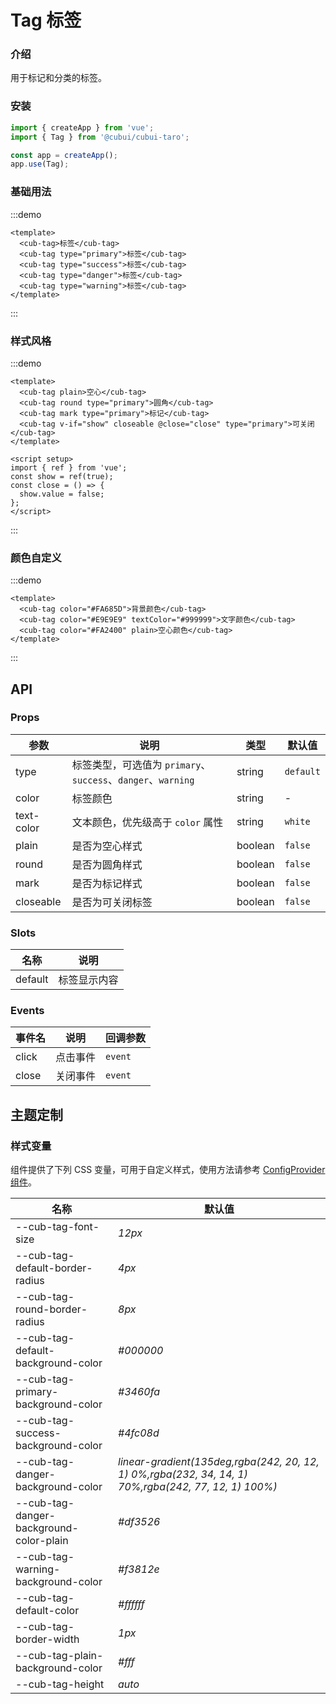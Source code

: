 # Tag 标签

### 介绍

用于标记和分类的标签。

### 安装

```js
import { createApp } from 'vue';
import { Tag } from '@cubui/cubui-taro';

const app = createApp();
app.use(Tag);
```

### 基础用法

:::demo

```vue
<template>
  <cub-tag>标签</cub-tag>
  <cub-tag type="primary">标签</cub-tag>
  <cub-tag type="success">标签</cub-tag>
  <cub-tag type="danger">标签</cub-tag>
  <cub-tag type="warning">标签</cub-tag>
</template>
```

:::

### 样式风格

:::demo

```vue
<template>
  <cub-tag plain>空心</cub-tag>
  <cub-tag round type="primary">圆角</cub-tag>
  <cub-tag mark type="primary">标记</cub-tag>
  <cub-tag v-if="show" closeable @close="close" type="primary">可关闭</cub-tag>
</template>

<script setup>
import { ref } from 'vue';
const show = ref(true);
const close = () => {
  show.value = false;
};
</script>
```

:::

### 颜色自定义

:::demo

```vue
<template>
  <cub-tag color="#FA685D">背景颜色</cub-tag>
  <cub-tag color="#E9E9E9" textColor="#999999">文字颜色</cub-tag>
  <cub-tag color="#FA2400" plain>空心颜色</cub-tag>
</template>
```

:::

## API

### Props

| 参数       | 说明                                                         | 类型    | 默认值    |
| ---------- | ------------------------------------------------------------ | ------- | --------- |
| type       | 标签类型，可选值为 `primary`、`success`、`danger`、`warning` | string  | `default` |
| color      | 标签颜色                                                     | string  | -         |
| text-color | 文本颜色，优先级高于 `color` 属性                            | string  | `white`   |
| plain      | 是否为空心样式                                               | boolean | `false`   |
| round      | 是否为圆角样式                                               | boolean | `false`   |
| mark       | 是否为标记样式                                               | boolean | `false`   |
| closeable  | 是否为可关闭标签                                             | boolean | `false`   |

### Slots

| 名称    | 说明         |
| ------- | ------------ |
| default | 标签显示内容 |

### Events

| 事件名 | 说明     | 回调参数 |
| ------ | -------- | -------- |
| click  | 点击事件 | `event`  |
| close  | 关闭事件 | `event`  |

## 主题定制

### 样式变量

组件提供了下列 CSS 变量，可用于自定义样式，使用方法请参考 [ConfigProvider 组件](#/zh-CN/component/configprovider)。

| 名称                                    | 默认值                                                                                               |
| --------------------------------------- | ---------------------------------------------------------------------------------------------------- |
| --cub-tag-font-size                     | _12px_                                                                                               |
| --cub-tag-default-border-radius         | _4px_                                                                                                |
| --cub-tag-round-border-radius           | _8px_                                                                                                |
| --cub-tag-default-background-color      | _#000000_                                                                                            |
| --cub-tag-primary-background-color      | _#3460fa_                                                                                            |
| --cub-tag-success-background-color      | _#4fc08d_                                                                                            |
| --cub-tag-danger-background-color       | _linear-gradient(135deg,rgba(242, 20, 12, 1) 0%,rgba(232, 34, 14, 1) 70%,rgba(242, 77, 12, 1) 100%)_ |
| --cub-tag-danger-background-color-plain | _#df3526_                                                                                            |
| --cub-tag-warning-background-color      | _#f3812e_                                                                                            |
| --cub-tag-default-color                 | _#ffffff_                                                                                            |
| --cub-tag-border-width                  | _1px_                                                                                                |
| --cub-tag-plain-background-color        | _#fff_                                                                                               |
| --cub-tag-height                        | _auto_                                                                                               |
